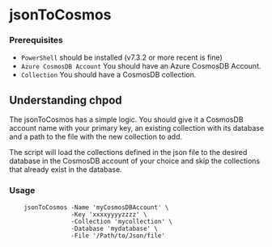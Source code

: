 # jsonToCosmos

### Prerequisites
- `PowerShell` should be installed (v7.3.2 or more recent is fine)
- `Azure CosmosDB Account` You should have an Azure CosmosDB Account.
- `Collection` You should have a CosmosDB collection.


## Understanding chpod

The jsonToCosmos has a simple logic. You should give it a CosmosDB account name with your primary key, an existing collection with its database and a path to the file with the new collection to add. 

The script will load the collections defined in the json file to the desired database in the CosmosDB account of your choice and skip the collections that already exist in the database.

### Usage
```pwsh
    jsonToCosmos -Name 'myCosmosDBAccount' \
                 -Key 'xxxxyyyyzzzz' \
                 -Collection 'mycollection' \
                 -Database 'mydatabase' \
                 -File '/Path/to/Json/file'
```
